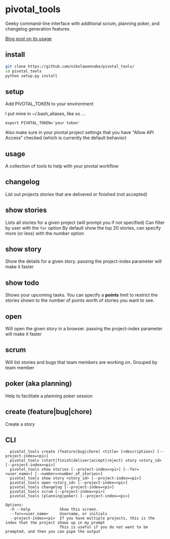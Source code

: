 pivotal_tools
=============

Geeky command-line interface with additional scrum, planning poker, and changelog generation features

[Blog post on its usage](http://jtushman.github.io/blog/2013/08/15/introducing-pivotal-tools/)


install
-------

```bash
git clone https://github.com/nikolawannabe/pivotal_tools/
cd pivotal_tools
python setup.py install
```


setup
-----
Add PIVOTAL_TOKEN to your environment

I put mine in ~/.bash_aliases, like so ...

`export PIVOTAL_TOKEN='your token'`

Also make sure in your pivotal project settings that you have "Allow API Access" checked (which is currently the default behavior)

usage
-----

A collection of tools to help with your pivotal workflow


changelog
---------------
List out projects stories that are delivered or finished (not accepted)

show stories
---------------
Lists all stories for a given project (will prompt you if not specified)
Can filter by user with the `for` option
By default show the top 20 stories, can specify more (or less) with the _number_ option

show story
---------------
Show the details for a given story.  passing the project-index parameter will make it faster

show todo
---------------
Shows your upcoming tasks.  You can specify a __points__ limit to restrict the stories shown to the number of points worth of stories you want to see.

open
---------------
Will open the given story in a browser.  passing the project-index parameter will make it faster

scrum
---------------
Will list stories and bugs that team members are working on.  Grouped by team member

poker (aka planning)
---------------
Help to facilitate a planning poker session

create (feature|bug|chore)
---------------
Create a story



CLI
---
```
  pivotal_tools create (feature|bug|chore) <title> [<description>] [--project-index=<pi>]
  pivotal_tools (start|finish|deliver|accept|reject) story <story_id> [--project-index=<pi>]
  pivotal_tools show stories [--project-index=<pi>] [--for=<user_name>] [--number=<number_of_stories>]
  pivotal_tools show story <story_id> [--project-index=<pi>]
  pivotal_tools open <story_id> [--project-index=<pi>]
  pivotal_tools changelog [--project-index=<pi>]
  pivotal_tools scrum [--project-index=<pi>]
  pivotal_tools (planning|poker) [--project-index=<pi>]

Options:
  -h --help             Show this screen.
  --for=<user_name>     Username, or initials
  --project-index=<pi>  If you have multiple projects, this is the index that the project shows up in my prompt
                        This is useful if you do not want to be prompted, and then you can pipe the output
```
